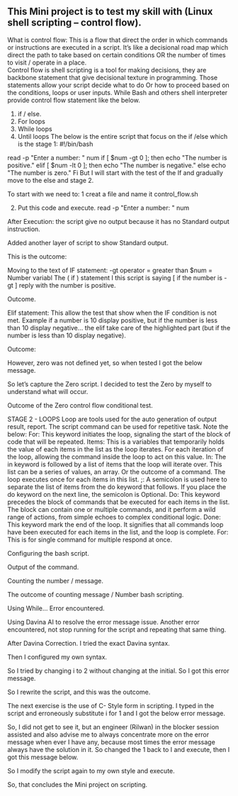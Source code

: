 ## This Mini project is to test my skill with (Linux shell scripting – control flow).

What is control flow: This is a flow that direct the order in which commands or instructions are executed in a script. It’s like a decisional road map which direct the path to take based on certain conditions OR the number of times to visit / operate in a place.  
Control flow is shell scripting is a tool for making decisions, they are backbone statement that give decisional texture in programming. Those statements allow your script decide what to do Or how to proceed based on the conditions, loops or user inputs. While Bash and others shell interpreter provide control flow statement like the below.
1.	 if / else.
2.	For loops
3.	While loops 
4.	Until loops
The below is the entire script that focus on the if /else which is the stage 1:
#!/bin/bash

read -p "Enter a number: " num
if [ $num -gt 0 ]; then
    echo "The number is positive."
elif [ $num -lt 0 ]; then
    echo "The number is negative."
else
    echo "The number is zero."
Fi
But I will start with the test of the If and gradually move to the else and stage 2.

To start with we need to:
1 creat a file and name it control_flow.sh
 
2. Put this code and execute.      read -p "Enter a number: " num
 
 
After Execution: the script give no output because it has no Standard output instruction.
  

Added another layer of script to show Standard output.
 
This is the outcome:
   


Moving to the text of IF statement:
-gt operator = greater than 
$num = Number variabl
The ( if ) statement I this script is saying [ if the number is -gt ] reply with the number is positive.  
 

Outcome.
 

Elif statement: This allow the test that show when the IF condition is not met. Example if a number is 10 display positive, but if the number is less than 10 display negative… the elif take care of the highlighted part (but if the number is less than 10 display negative).
 
Outcome:
 

However, zero was not defined yet, so when tested I got the below message.
 
So let’s capture the Zero script. I decided to test the Zero by myself to understand what will occur.
 
Outcome of the Zero control flow conditional test.
 
STAGE 2  - LOOPS
Loop are tools used for the auto generation of output result, report. The script command can be used for repetitive task.
 Note the below:
For: This keyword initiates the loop, signaling the start of the block of code that will be repeated.
Items: This is a variables that temporarily holds the value of each items in the list as the loop iterates. For each iteration of the loop, allowing the command inside the loop to act on this value.
In: The in keyword is followed by a list of items that the loop will iterate over. This list can be a series of values, an array. Or the outcome of a command. The loop executes once for each items in this list. 
;: A semicolon is used here to separate the list of items from the do keyword that follows. If you place the do keyword on the next line, the semicolon is Optional.
Do: This keyword precedes the block of commands that be executed for each items in the list. The block can contain one or multiple commands, and it perform a wild range of actions, from simple echoes to complex conditional logic.
Done: This keyword mark the end of the loop. It signifies that all commands loop have been executed for each items in the list, and the loop is complete. 
For:  This is for single command for multiple respond at once.
 
Configuring the bash script.
 

Output of the command.
 
Counting the number / message.
 
The outcome of counting message / Number bash scripting.
 
Using While…
Error encountered.
 
Using Davina AI to resolve the error message issue.
Another error encountered, not stop running for the script and repeating that same thing. 
 
After Davina Correction. I tried the exact Davina syntax.
  
Then I configured my own syntax.
 
So I tried by changing i to 2 without changing at the initial. So I got this error message.
  
So I rewrite the script, and this was the outcome.
 

The next exercise is the use of C- Style form in scripting.
I typed in the script and erroneously substitute i for 1 and I got the below error message.  
 
So, I did not get to see it, but an engineer (Rilwan) in the blocker session assisted and also advise me to always concentrate more on the error message when ever I have any, because most times the error message always have the solution in it. So changed the 1 back to I and execute, then I got this message below.
 
So I modify the script again to my own style and execute.
   
 
So, that concludes the Mini project on scripting. 
